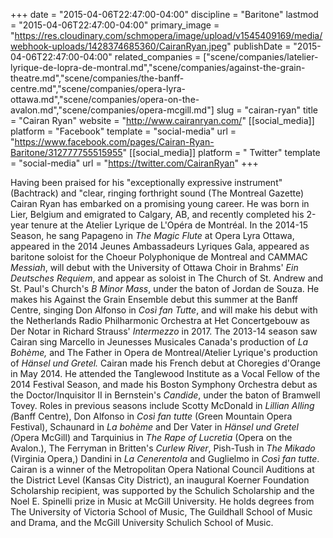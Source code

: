 +++
date = "2015-04-06T22:47:00-04:00"
discipline = "Baritone"
lastmod = "2015-04-06T22:47:00-04:00"
primary_image = "https://res.cloudinary.com/schmopera/image/upload/v1545409169/media/webhook-uploads/1428374685360/CairanRyan.jpeg"
publishDate = "2015-04-06T22:47:00-04:00"
related_companies = ["scene/companies/latelier-lyrique-de-lopra-de-montral.md","scene/companies/against-the-grain-theatre.md","scene/companies/the-banff-centre.md","scene/companies/opera-lyra-ottawa.md","scene/companies/opera-on-the-avalon.md","scene/companies/opera-mcgill.md"]
slug = "cairan-ryan"
title = "Cairan Ryan"
website = "http://www.cairanryan.com/"
[[social_media]]
platform = "Facebook"
template = "social-media"
url = "https://www.facebook.com/pages/Cairan-Ryan-Baritone/312777755515955"
[[social_media]]
platform = " Twitter"
template = "social-media"
url = "https://twitter.com/CairanRyan"
+++

<p>
	Having been praised for his "exceptionally expressive instrument" (Bachtrack) and "clear, ringing forthright sound (The Montreal Gazette) Cairan Ryan has embarked on a promising young career. He was born in Lier, Belgium and emigrated to Calgary, AB, and recently completed his 2-year tenure at the Atelier Lyrique de L'Opéra de Montréal. In the 2014-15 Season, he sang Papageno in <em>The Magic Flute</em> at Opera Lyra Ottawa, appeared in the 2014 Jeunes Ambassadeurs Lyriques Gala, appeared as baritone soloist for the Choeur Polyphonique de Montreal and CAMMAC <em>Messiah</em>, will debut with the University of Ottawa Choir in Brahms' <em>Ein Deutsches Requiem</em>, and appear as soloist in The Church of St. Andrew and St. Paul's Church's <em>B Minor Mass</em>, under the baton of Jordan de Souza. He makes his Against the Grain Ensemble debut this summer at the Banff Centre, singing Don Alfonso in <em>Così fan Tutte</em>, and will make his debut with the Netherlands Radio Philharmonic Orchestra at Het Concertgebouw as Der Notar in Richard Strauss' <em>Intermezzo</em> in 2017. The 2013-14 season saw Cairan sing Marcello in Jeunesses Musicales Canada's production of <em>La Bohème, </em>and The Father in Opera de Montreal/Atelier Lyrique's production of <em>Hänsel und Gretel. </em>Cairan made his French debut at Choregies d'Orange in May 2014. He attended the Tanglewood Institute as a Vocal Fellow of the 2014 Festival Season, and made his Boston Symphony Orchestra debut as the Doctor/Inquisitor II in Bernstein's <em>Candide</em>, under the baton of Bramwell Tovey. Roles in previous seasons include Scotty McDonald in <em>Lillian Alling (</em>Banff Centre), Don Alfonso in <em>Così fan tutte </em>(Green Mountain Opera Festival), Schaunard in <em>La bohème</em> and Der Vater in <em>Hänsel und Gretel (</em>Opera McGill) and Tarquinius in <em>The Rape of Lucretia</em> (Opera on the Avalon.), The Ferryman in Britten's <em>Curlew River</em>, Pish-Tush in <em>The Mikado</em> (Virginia Opera,) Dandini in <em>La Cenerentola</em> and Guglielmo in <em>Così fan tutte</em>. Cairan is a winner of the Metropolitan Opera National Council Auditions at the District Level (Kansas City District), an inaugural Koerner Foundation Scholarship recipient, was supported by the Schulich Scholarship and the Noel E. Spinelli prize in Music at McGill University. He holds degrees from The University of Victoria School of Music, The Guildhall School of Music and Drama, and the McGill University Schulich School of Music.
</p>
